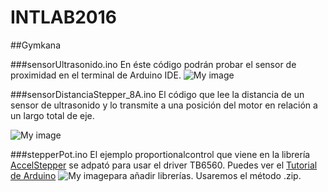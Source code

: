 # INTLAB2016
##Gymkana

###sensorUltrasonido.ino
En éste código podrán probar el sensor de proximidad en el terminal de Arduino IDE.
![My image](https://github.com/pedroil/INTLAB2016/blob/master/img/HC-SR04.png)

###sensorDistanciaStepper_8A.ino
El código que lee la distancia de un sensor de ultrasonido y lo transmite a una posición del motor en relación a un largo total de eje.

![My image](https://github.com/pedroil/INTLAB2016/blob/master/img/sensorDIstanciaStepper.png)

###stepperPot.ino
El ejemplo proportionalcontrol que viene en la librería [AccelStepper](http://www.airspayce.com/mikem/arduino/AccelStepper/)
 se adpató para usar el driver TB6560. Puedes ver el [Tutorial de Arduino](https://www.arduino.cc/en/Guide/Libraries)
![My image](https://github.com/pedroil/INTLAB2016/blob/master/img/potenciometro.png)para añadir librerías. Usaremos el método .zip.





